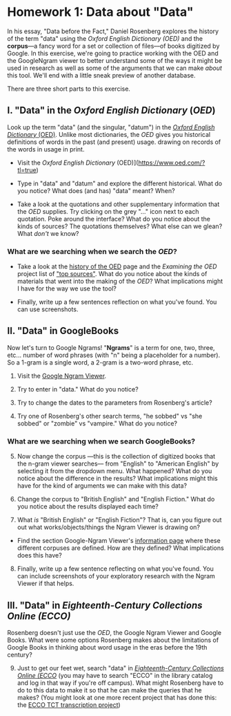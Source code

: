 # Homework 1: Data about "Data"

In his essay, "Data before the Fact," Daniel Rosenberg explores the history of the term "data" using the *Oxford English Dictionary (OED)* and the **corpus**––a fancy word for a set or collection of files––of books digitized by Google. In this exercise, we're going to practice working with the OED and the GoogleNgram viewer to better understand some of the ways it might be used in research as well as some of the arguments that we can make *about* this tool. We'll end with a little sneak preview of another database.

There are three short parts to this exercise. 

## I.  "Data" in the *Oxford English Dictionary*  (*OED*)

Look up the term "data" (and the singular, "datum") in the [*Oxford English Dictionary* (OED)](https://www.oed.com/?tl=true). Unlike most dictionaries, the *OED* gives you historical definitions of words in the past (and present) usage.  drawing on records of the words in usage in print. 

+ Visit the *Oxford English Dictionary* (OED)](https://www.oed.com/?tl=true)

+ Type in "data" and "datum" and explore the different historical. What do you notice? What does (and has) "data" meant? When?

+ Take a look at the quotations and other supplementary information that the *OED* supplies. Try clicking on the grey "..." icon next to each quotation.  Poke around the interface? What do you notice about the kinds of sources? The quotations themselves?  What else can we glean? What *don't* we know?

### What are we searching when we search the *OED*?

+ Take a look at the [history of the OED](https://www.oed.com/information/about-the-oed/history-of-the-oed/) page and the *Examining the OED* project list of ["top sources"](https://oed.hertford.ox.ac.uk/quotations/outline/top-sources/). What do you notice about the kinds of materials that went into the making of the *OED*? What implications might I have for the way we use the tool?

+ Finally, write up a few sentences reflection on what you've found. You can use screenshots.

## II. "Data" in GoogleBooks 

Now let's turn to Google Ngrams!  "**Ngrams**" is a term for one, two, three, etc... number of word phrases (with "n" being a placeholder for a number). So a 1-gram is a single word, a 2-gram  is a two-word phrase, etc.

1. Visit the [Google Ngram Viewer](https://books.google.com/ngrams).

2. Try to enter in "data."  What do you notice?

3. Try to change the dates to the parameters from Rosenberg's article?

4. Try one of Rosenberg's other search terms, "he sobbed" vs "she sobbed" or "zombie" vs "vampire." What do you notice?

### What are we searching when we search GoogleBooks?

5. Now change the corpus ––this is the collection of digitized books that the n-gram viewer searches–– from "English" to  "American English" by selecting it from the dropdown menu. What happened? What do you notice about the difference in the results? What implications might this have for the kind of arguments we can make with this data?

6. Change the corpus to "British English" and "English Fiction." What do you notice about the results displayed each time?

7. What *is* "British English" or "English Fiction"? That is, can you figure out out what works/objects/things the Ngram Viewer is drawing on?

+ Find the section Google-Ngram Viewer's [information page](https://books.google.com/ngrams/info#) where these different corpuses are defined. How are they defined?  What implications does this have?

8. Finally, write up a few sentence reflecting on what you've found. You can include screenshots of your exploratory research with the Ngram Viewer if that helps. 


## III. "Data" in *Eighteenth-Century Collections Online (ECCO)* 

Rosenberg doesn't just use the *OED*, the Google Ngram Viewer and Google Books. What were some options Rosenberg makes about the limitations of Google Books in thinking about word usage in the eras before the 19th century?

9. Just to get our feet wet, search "data" in [*Eighteenth-Century Collections Online (ECCO*](https://go.gale.com/ps/start.do?p=ECCO&u=31841) (you may have to search "ECCO" in the library catalog and log in that way if you're off campus). What might Rosenberg have to do to this data to make it so that he can make the queries that he makes? (You might look at one more recent project that has done this: the [ECCO TCT transcription project](https://github.com/Early-Modern-OCR/TCP-ECCO-texts))

